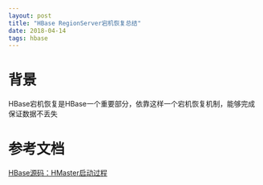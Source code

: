 ```yaml
---
layout: post
title: "HBase RegionServer宕机恢复总结"
date: 2018-04-14
tags: hbase
---
```


# 背景
HBase宕机恢复是HBase一个重要部分，依靠这样一个宕机恢复机制，能够完成保证数据不丢失

# 参考文档
[HBase源码：HMaster启动过程](https://yq.aliyun.com/articles/25837)

